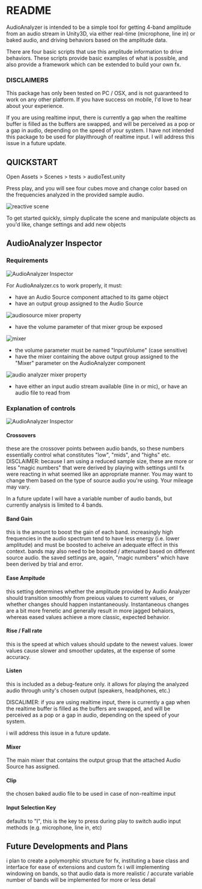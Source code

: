 # README #

AudioAnalyzer is intended to be a simple tool for getting 4-band amplitude from an audio stream in Unity3D, via either real-time (microphone, line in) or baked audio, and driving behaviors based on the amplitude data. 

There are four basic scripts that use this amplitude information to drive behaviors. These scripts provide basic examples of what is possible, and also provide a framework which can be extended to build your own fx. 

### DISCLAIMERS ###
This package has only been tested on PC / OSX, and is not guaranteed to work on any other platform. If you have success on mobile, I'd love to hear about your experience. 

If you are using realtime input, there is currently a gap when the realtime buffer is filled as the buffers are swapped, and will be perceived as a pop or a gap in audio, depending on the speed of your system. I have not intended this package to be used for playithrough of realtime input. I will address this issue in a future update.


## QUICKSTART ##

Open
Assets > Scenes > tests > audioTest.unity 

Press play, and you will see four cubes move and change color based on the frequencies analyzed in the provided sample audio.

![reactive scene](https://raw.github.com/zombience/audio_analyzer/git_images/images_for_github/reacting_cubes.PNG)

To get started quickly, simply duplicate the scene and manipulate objects as you'd like, change settings and add new objects  

## AudioAnalyzer Inspector ##

### Requirements ###
![AudioAnalyzer Inspector](https://raw.github.com/zombience/audio_analyzer/git_images/images_for_github/audioanalyzer_inspector.PNG)

For AudioAnalyzer.cs to work properly, it must: 
* have an Audio Source component attached to its game object
* have an output group assigned to the Audio Source

![audiosource mixer property](https://raw.github.com/zombience/audio_analyzer/git_images/images_for_github/audiosource_mixer.PNG)
* have the volume parameter of that mixer group be exposed

![mixer](https://raw.github.com/zombience/audio_analyzer/git_images/images_for_github/audio_mixer.PNG)
* the volume parameter must be named "InputVolume" (case sensitive)
* have the mixer containing the above output group assigned to the "Mixer" parameter on the AudioAnalyzer component

![audio analyzer mixer property](https://raw.github.com/zombience/audio_analyzer/git_images/images_for_github/audioanalyzer_mixer.PNG)
* have either an input audio stream available (line in or mic), or have an audio file to read from

### Explanation of controls ###

![AudioAnalyzer Inspector](https://raw.github.com/zombience/audio_analyzer/git_images/images_for_github/audioanalyzer_inspector.PNG)

#### Crossovers ####
these are the crossover points between audio bands, so these numbers essentially control what constitutes "low", "mids", and "highs" etc. 
DISCLAIMER: because I am using a reduced sample size, these are more or less "magic numbers" that were derived by playing with settings until fx were reacting in what seemed like an appropriate manner. You may want to change them based on the type of source audio you're using. Your mileage may vary. 

In a future update I will have a variable number of audio bands, but currently analysis is limited to 4 bands. 

#### Band Gain ####
this is the amount to boost the gain of each band. 
increasingly high frequencies in the audio spectrum tend to have less energy (i.e. lower amplitude) and must be boosted to acheive an adequate effect in this context. 
bands may also need to be boosted / attenuated based on different source audio. 
the saved settings are, again, "magic numbers" which have been derived by trial and error.

#### Ease Ampitude ####
this setting determines whether the amplitude provided by Audio Analyzer should transition smoothly from preious values to current values, or whether changes should happen instantaneously. 
Instantaneous changes are a bit more frenetic and generally result in more jagged behaiors, whereas eased values achieve a more classic, expected behavior. 

#### Rise / Fall rate ####
this is the speed at which values should update to the newest values. lower values cause slower and smoother updates, at the expense of some accuracy.  

#### Listen ####
this is included as a debug-feature only. it allows for playing the analyzed audio through unity's chosen output (speakers, headphones, etc.) 

DISCALIMER: 
if you are using realtime input, there is currently a gap when the realtime buffer is filled as the buffers are swapped, and will be perceived as a pop or a gap in audio, depending on the speed of your system. 

i will address this issue in a future update.

#### Mixer ####
The main mixer that contains the output group that the attached Audio Source has assigned. 
#### Clip ####
the chosen baked audio file to be used in case of non-realtime input

#### Input Selection Key ####
defaults to "I", this is the key to press during play to switch audio input methods (e.g. microphone, line in, etc)


## Future Developments and Plans ##

i plan to create a polymorphic structure for fx, instituting a base class and interface for ease of extensions and custom fx
i will implementing windowing on bands, so that audio data is more realistic / accurate
variable number of bands will be implemented for more or less detail
